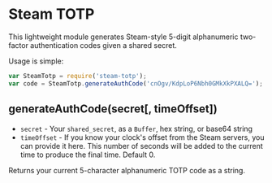 # Steam TOTP

This lightweight module generates Steam-style 5-digit alphanumeric two-factor authentication codes given a shared secret.

Usage is simple:

```js
var SteamTotp = require('steam-totp');
var code = SteamTotp.generateAuthCode('cnOgv/KdpLoP6Nbh0GMkXkPXALQ=');
```

## generateAuthCode(secret[, timeOffset])
- `secret` - Your `shared_secret`, as a `Buffer`, hex string, or base64 string
- `timeOffset` - If you know your clock's offset from the Steam servers, you can provide it here. This number of seconds will be added to the current time to produce the final time. Default 0.

Returns your current 5-character alphanumeric TOTP code as a string.
